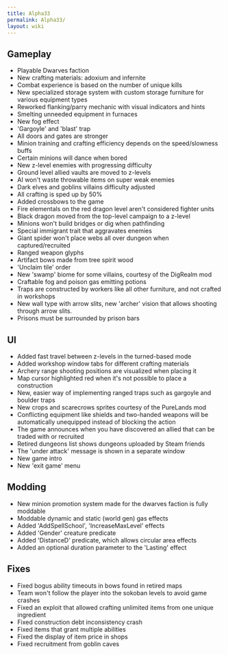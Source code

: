 ```yaml
---
title: Alpha33
permalink: Alpha33/
layout: wiki
---
```


Gameplay
--------

-	Playable Dwarves faction
-	New crafting materials: adoxium and infernite
-	Combat experience is based on the number of unique kills
-	New specialized storage system with custom storage furniture for various equipment types
-	Reworked flanking/parry mechanic with visual indicators and hints
-	Smelting unneeded equipment in furnaces
-	New fog effect
-	'Gargoyle' and 'blast' trap
-	All doors and gates are stronger
-	Minion training and crafting efficiency depends on the speed/slowness buffs
-	Certain minions will dance when bored
-	New z-level enemies with progressing difficulty
-	Ground level allied vaults are moved to z-levels
-	AI won't waste throwable items on super weak enemies
-	Dark elves and goblins villains difficulty adjusted
-	All crafting is sped up by 50%
-	Added crossbows to the game
-	Fire elementals on the red dragon level aren't considered fighter units
-	Black dragon moved from the top-level campaign to a z-level
-	Minions won't build bridges or dig when pathfinding
-	Special immigrant trait that aggravates enemies
-	Giant spider won't place webs all over dungeon when captured/recruited
-	Ranged weapon glyphs
-	Artifact bows made from tree spirit wood
-	'Unclaim tile' order
-	New 'swamp' biome for some villains, courtesy of the DigRealm mod
-	Craftable fog and poison gas emitting potions
-	Traps are constructed by workers like all other furniture, and not crafted in workshops
-	New wall type with arrow slits, new 'archer' vision that allows shooting through arrow slits.
-	Prisons must be surrounded by prison bars


UI
--

-	Added fast travel between z-levels in the turned-based mode
-	Added workshop window tabs for different crafting materials
-	Archery range shooting positions are visualized when placing it
-	Map cursor highlighted red when it's not possible to place a construction
-	New, easier way of implementing ranged traps such as gargoyle and boulder traps
-	New crops and scarecrows sprites courtesy of the PureLands mod
-	Conflicting equipment like shields and two-handed weapons will be automatically unequipped instead of blocking the action
-	The game announces when you have discovered an allied that can be traded with or recruited
-	Retired dungeons list shows dungeons uploaded by Steam friends
-	The 'under attack' message is shown in a separate window
-	New game intro
-	New 'exit game' menu


Modding
-------

-	New minion promotion system made for the dwarves faction is fully moddable
-	Moddable dynamic and static (world gen) gas effects
-	Added 'AddSpellSchool', 'IncreaseMaxLevel' effects
-	Added 'Gender' creature predicate
-	Added 'DistanceD' predicate, which allows circular area effects
-	Added an optional duration parameter to the 'Lasting' effect


Fixes
-----

-	Fixed bogus ability timeouts in bows found in retired maps
-	Team won't follow the player into the sokoban levels to avoid game crashes
-	Fixed an exploit that allowed crafting unlimited items from one unique ingredient
-	Fixed construction debt inconsistency crash
-	Fixed items that grant multiple abilities
-	Fixed the display of item price in shops
-	Fixed recruitment from goblin caves
